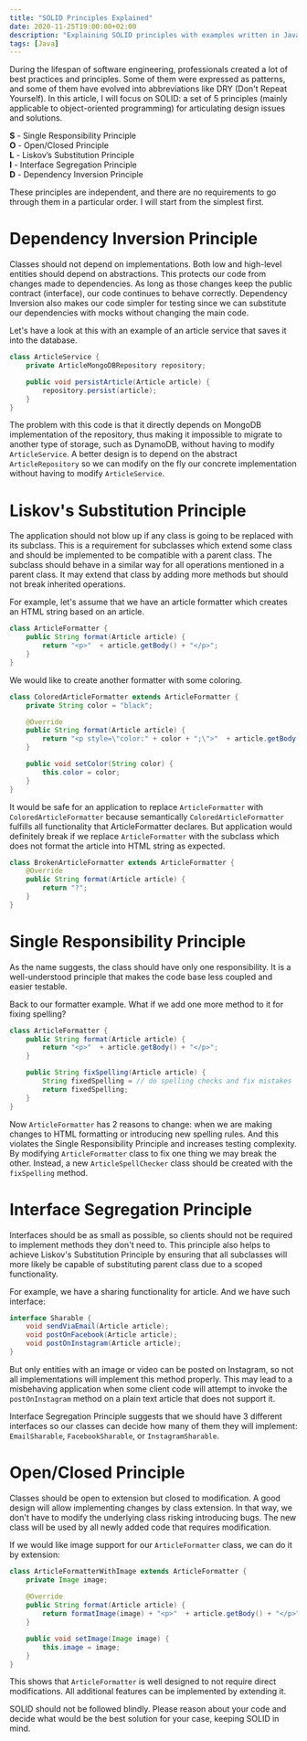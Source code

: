 ```yaml
---
title: "SOLID Principles Explained"
date: 2020-11-25T19:00:00+02:00
description: "Explaining SOLID principles with examples written in Java"
tags: [Java]
---
```


During the lifespan of software engineering, professionals created a lot of best practices and principles. Some of them were expressed as patterns, and some of them have evolved into abbreviations like DRY (Don't Repeat Yourself). In this article, I will focus on SOLID: a set of 5 principles (mainly applicable to object-oriented programming) for articulating design issues and solutions.

**S** - Single Responsibility Principle  
**O** - Open/Closed Principle  
**L** - Liskov’s Substitution Principle  
**I** - Interface Segregation Principle  
**D** - Dependency Inversion Principle  

These principles are independent, and there are no requirements to go through them in a particular order. I will start from the simplest first.

# Dependency Inversion Principle

Classes should not depend on implementations. Both low and high-level entities should depend on abstractions. This protects our code from changes made to dependencies. As long as those changes keep the public contract (interface), our code continues to behave correctly. Dependency Inversion also makes our code simpler for testing since we can substitute our dependencies with mocks without changing the main code.

Let's have a look at this with an example of an article service that saves it into the database. 

```java
class ArticleService {
	private ArticleMongoDBRepository repository;

	public void persistArticle(Article article) {
        repository.persist(article);
	}
}
```

The problem with this code is that it directly depends on MongoDB implementation of the repository, thus making it impossible to migrate to another type of storage, such as DynamoDB, without having to modify `ArticleService`. A better design is to depend on the abstract `ArticleRepository` so we can modify on the fly our concrete implementation without having to modify `ArticleService`.

# Liskov's Substitution Principle

The application should not blow up if any class is going to be replaced with its subclass. This is a requirement for subclasses which extend some class and should be implemented to be compatible with a parent class. The subclass should behave in a similar way for all operations mentioned in a parent class. It may extend that class by adding more methods but should not break inherited operations.

For example, let's assume that we have an article formatter which creates an HTML string based on an article. 

```java
class ArticleFormatter {
	public String format(Article article) {
		return "<p>"  + article.getBody() + "</p>";
	}
}
```

We would like to create another formatter with some coloring.

```java
class ColoredArticleFormatter extends ArticleFormatter {
	private String color = "black";

	@Override
	public String format(Article article) {
		return "<p style=\"color:" + color + ";\">"  + article.getBody() + "</p>";
	}

	public void setColor(String color) {
		this.color = color;
	}
}
```

It would be safe for an application to replace `ArticleFormatter` with `ColoredArticleFormatter` because semantically `ColoredArticleFormatter` fulfills all functionality that ArticleFormatter declares. But application would definitely break if we replace `ArticleFormatter` with the subclass which does not format the article into HTML string as expected.

```java
class BrokenArticleFormatter extends ArticleFormatter {
	@Override
	public String format(Article article) {
		return "?";
	}	
}
```

# Single Responsibility Principle

As the name suggests, the class should have only one responsibility. It is a well-understood principle that makes the code base less coupled and easier testable.

Back to our formatter example. What if we add one more method to it for fixing spelling?

```java
class ArticleFormatter {
	public String format(Article article) {
		return "<p>"  + article.getBody() + "</p>";
	}

	public String fixSpelling(Article article) {
		String fixedSpelling = // do spelling checks and fix mistakes
		return fixedSpelling;
	}
}
```

Now `ArticleFormatter` has 2 reasons to change: when we are making changes to HTML formatting or introducing new spelling rules. And this violates the Single Responsibility Principle and increases testing complexity. By modifying `ArticleFormatter` class to fix one thing we may break the other. Instead, a new `ArticleSpellChecker` class should be created with the `fixSpelling` method.

# Interface Segregation Principle

Interfaces should be as small as possible, so clients should not be required to implement methods they don't need to. This principle also helps to achieve Liskov's Substitution Principle by ensuring that all subclasses will more likely be capable of substituting parent class due to a scoped functionality.

For example, we have a sharing functionality for article. And we have such interface:

```java
interface Sharable {
	void sendViaEmail(Article article);
	void postOnFacebook(Article article);
	void postOnInstagram(Article article);
}
```

But only entities with an image or video can be posted on Instagram, so not all implementations will implement this method properly. This may lead to a misbehaving application when some client code will attempt to invoke the `postOnInstagram` method on a plain text article that does not support it.

Interface Segregation Principle suggests that we should have 3 different interfaces so our classes can decide how many of them they will implement: `EmailSharable`, `FacebookSharable`, or `InstagramSharable`.

# Open/Closed Principle

Classes should be open to extension but closed to modification. A good design will allow implementing changes by class extension. In that way, we don't have to modify the underlying class risking introducing bugs. The new class will be used by all newly added code that requires modification.

If we would like image support for our `ArticleFormatter` class, we can do it by extension:

```java
class ArticleFormatterWithImage extends ArticleFormatter {
	private Image image;
	
	@Override
	public String format(Article article) {
		return formatImage(image) + "<p>"  + article.getBody() + "</p>";
	}

	public void setImage(Image image) {
		this.image = image;
	}
}
```

This shows that `ArticleFormatter` is well designed to not require direct modifications. All additional features can be implemented by extending it.

SOLID should not be followed blindly. Please reason about your code and decide what would be the best solution for your case, keeping SOLID in mind.